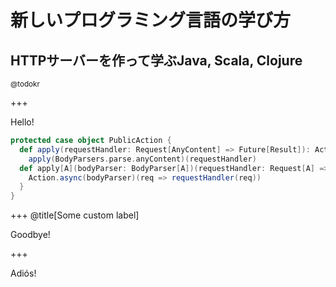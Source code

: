 # 新しいプログラミング言語の学び方
## HTTPサーバーを作って学ぶJava, Scala, Clojure

<small style="text-align: center;">@todokr</small>

+++

Hello!

```scala
protected case object PublicAction {
  def apply(requestHandler: Request[AnyContent] => Future[Result]): Action[AnyContent] =
    apply(BodyParsers.parse.anyContent)(requestHandler)
  def apply[A](bodyParser: BodyParser[A])(requestHandler: Request[A] => Future[Result]): Action[A] = {
    Action.async(bodyParser)(req => requestHandler(req))
  }
}
```

+++
@title[Some custom label]

Goodbye!

+++

Adiós!
